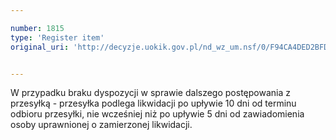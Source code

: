 ```yaml
---

number: 1815
type: 'Register item'
original_uri: 'http://decyzje.uokik.gov.pl/nd_wz_um.nsf/0/F94CA4DED2BFD36EC125769500374F70?OpenDocument'


---
```


W przypadku braku dyspozycji w sprawie dalszego postępowania z przesyłką - przesyłka podlega likwidacji po upływie 10 dni od terminu odbioru przesyłki, nie wcześniej niż po upływie 5 dni od zawiadomienia osoby uprawnionej o zamierzonej likwidacji.
